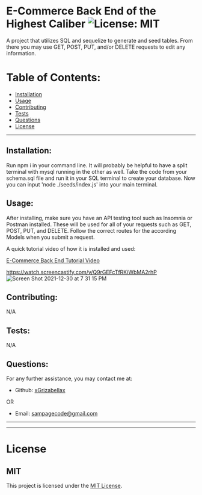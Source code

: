 # E-Commerce Back End of the Highest Caliber ![License: MIT](<https://img.shields.io/badge/License-MIT-yellow.svg>)

  A project that utilizes SQL and sequelize to generate and seed tables. From there you may use GET, POST, PUT, and/or DELETE requests to edit any information.

  # Table of Contents:
  * [Installation](#installation)
  * [Usage](#usage)
  * [Contributing](#contributing)
  * [Tests](#tests)
  * [Questions](#questions)
  * [License](#license)

---

  ## Installation:
  Run npm i in your command line. It will probably be helpful to have a split terminal with mysql running in the other as well. Take the code from your schema.sql file and run it in your SQL terminal to create your database. Now you can input 'node ./seeds/index.js' into your main terminal. 

  ## Usage:
  After installing, make sure you have an API testing tool such as Insomnia or Postman installed. These will be used for all of your requests such as GET, POST, PUT, and  DELETE. Follow the correct routes for the according Models when you submit a request.
  
  A quick tutorial video of how it is installed and used:
  
[E-Commerce Back End Tutorial Video](https://watch.screencastify.com/v/Q9rGEFcTfRKiWbMA2rhP)


  https://watch.screencastify.com/v/Q9rGEFcTfRKiWbMA2rhP
![Screen Shot 2021-12-30 at 7 31 15 PM]({https://user-images.githubusercontent.com/88065363/147797885-2b5cb6cb-0fe9-4305-b9a0-7d2464667b76.png})


  ## Contributing:
  N/A

  ## Tests:
  N/A

  ## Questions:
  For any further assistance, you may contact me at:

  * Github: [xGrizabellax](<https://github.com/xGrizabellax>)

  OR

  * Email: sampagecode@gmail.com

  ---
  ___

# License
  ## MIT
  This project is licensed under the [MIT License](https://opensource.org/licenses/MIT).
